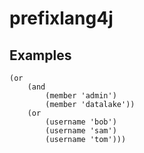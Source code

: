 # prefixlang4j

## Examples

```elisp
(or
    (and
        (member 'admin')
        (member 'datalake'))
    (or
        (username 'bob') 
        (username 'sam')
        (username 'tom')))
```
